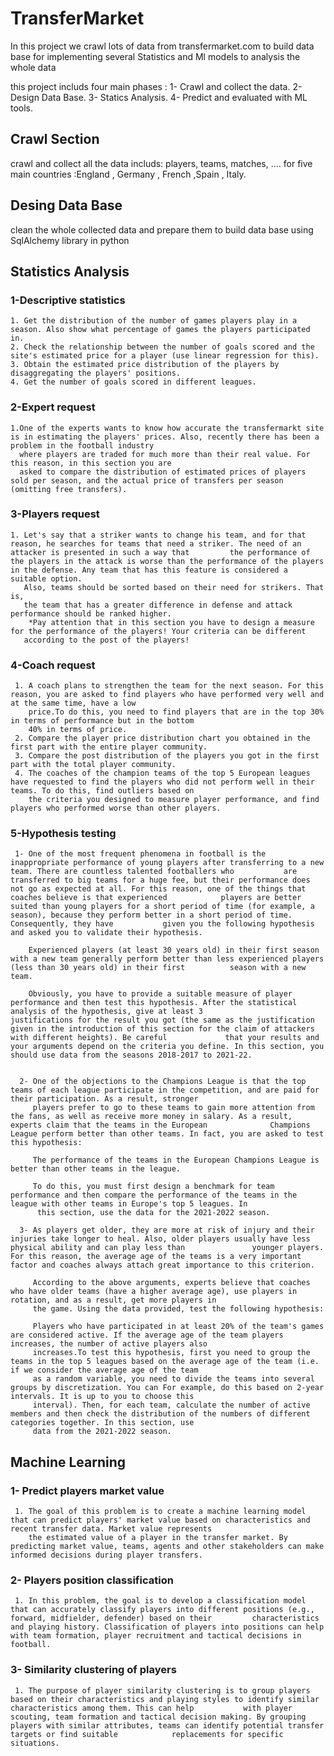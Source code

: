 # TransferMarket

In this project we crawl lots of data from transfermarket.com to build data base for implementing several Statistics and Ml models to analysis the whole data 

this project includs four main phases : 
1- Crawl and collect the data.
2- Design Data Base.
3- Statics Analysis.
4- Predict and evaluated with ML tools.



## Crawl Section
crawl and collect all the data includs: players, teams, matches, .... for five main countries :England , Germany , French ,Spain , Italy.

## Desing Data Base
clean the whole collected data and prepare them to build data base using SqlAlchemy library in python 

## Statistics Analysis 
### 1-Descriptive statistics 
  
    1. Get the distribution of the number of games players play in a season. Also show what percentage of games the players participated in.
    2. Check the relationship between the number of goals scored and the site's estimated price for a player (use linear regression for this).
    3. Obtain the estimated price distribution of the players by disaggregating the players' positions.
    4. Get the number of goals scored in different leagues.

###  2-Expert request 
  
    1.One of the experts wants to know how accurate the transfermarkt site is in estimating the players' prices. Also, recently there has been a problem in the football industry 
      where players are traded for much more than their real value. For this reason, in this section you are     
      asked to compare the distribution of estimated prices of players sold per season, and the actual price of transfers per season (omitting free transfers).

###  3-Players request
  
    1. Let's say that a striker wants to change his team, and for that reason, he searches for teams that need a striker. The need of an attacker is presented in such a way that         the performance of the players in the attack is worse than the performance of the players in the defense. Any team that has this feature is considered a suitable option. 
       Also, teams should be sorted based on their need for strikers. That is, 
       the team that has a greater difference in defense and attack performance should be ranked higher.
        *Pay attention that in this section you have to design a measure for the performance of the players! Your criteria can be different       
       according to the post of the players!

###   4-Coach request 
   
     1. A coach plans to strengthen the team for the next season. For this reason, you are asked to find players who have performed very well and at the same time, have a low 
        price.To do this, you need to find players that are in the top 30% in terms of performance but in the bottom 
        40% in terms of price.
     2. Compare the player price distribution chart you obtained in the first part with the entire player community.
     3. Compare the post distribution of the players you got in the first part with the total player community.
     4. The coaches of the champion teams of the top 5 European leagues have requested to find the players who did not perform well in their teams. To do this, find outliers based on   
        the criteria you designed to measure player performance, and find players who performed worse than other players.


###  5-Hypothesis testing

     1- One of the most frequent phenomena in football is the inappropriate performance of young players after transferring to a new team. There are countless talented footballers who           are transferred to big teams for a huge fee, but their performance does not go as expected at all. For this reason, one of the things that coaches believe is that experienced            players are better suited than young players for a short period of time (for example, a season), because they perform better in a short period of time. Consequently, they have           given you the following hypothesis and asked you to validate their hypothesis.

        Experienced players (at least 30 years old) in their first season with a new team generally perform better than less experienced players (less than 30 years old) in their first          season with a new team.

        Obviously, you have to provide a suitable measure of player performance and then test this hypothesis. After the statistical analysis of the hypothesis, give at least 3                  justifications for the result you got (the same as the justification given in the introduction of this section for the claim of attackers with different heights). Be careful             that your results and your arguments depend on the criteria you define. In this section, you should use data from the seasons 2018-2017 to 2021-22.


      2- One of the objections to the Champions League is that the top teams of each league participate in the competition, and are paid for their participation. As a result, stronger 
         players prefer to go to these teams to gain more attention from the fans, as well as receive more money in salary. As a result, experts claim that the teams in the European              Champions League perform better than other teams. In fact, you are asked to test this hypothesis:

         The performance of the teams in the European Champions League is better than other teams in the league.

         To do this, you must first design a benchmark for team performance and then compare the performance of the teams in the league with other teams in Europe's top 5 leagues. In 
          this section, use the data for the 2021-2022 season.
        
      3- As players get older, they are more at risk of injury and their injuries take longer to heal. Also, older players usually have less physical ability and can play less than               younger players. For this reason, the average age of the teams is a very important factor and coaches always attach great importance to this criterion.

         According to the above arguments, experts believe that coaches who have older teams (have a higher average age), use players in rotation, and as a result, get more players in 
         the game. Using the data provided, test the following hypothesis:

         Players who have participated in at least 20% of the team's games are considered active. If the average age of the team players increases, the number of active players also 
         increases.To test this hypothesis, first you need to group the teams in the top 5 leagues based on the average age of the team (i.e. if we consider the average age of the team 
         as a random variable, you need to divide the teams into several groups by discretization. You can For example, do this based on 2-year intervals. It is up to you to choose this 
         interval). Then, for each team, calculate the number of active members and then check the distribution of the numbers of different categories together. In this section, use 
         data from the 2021-2022 season.


## Machine Learning 
 ### 1- Predict players market value
     1. The goal of this problem is to create a machine learning model that can predict players' market value based on characteristics and recent transfer data. Market value represents 
        the estimated value of a player in the transfer market. By predicting market value, teams, agents and other stakeholders can make informed decisions during player transfers.
 ### 2- Players position classification
     1. In this problem, the goal is to develop a classification model that can accurately classify players into different positions (e.g., forward, midfielder, defender) based on their         characteristics and playing history. Classification of players into positions can help with team formation, player recruitment and tactical decisions in football.
 ### 3- Similarity clustering of players
     1. The purpose of player similarity clustering is to group players based on their characteristics and playing styles to identify similar characteristics among them. This can help           with player scouting, team formation and tactical decision making. By grouping players with similar attributes, teams can identify potential transfer targets or find suitable            replacements for specific situations.

